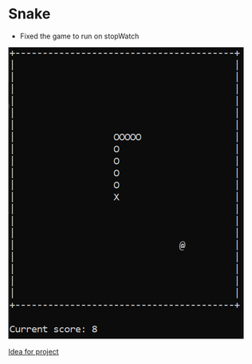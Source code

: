 # Snake

- Fixed the game to run on stopWatch

![Screenshot](/screenshot.PNG)

[Idea for project](https://robertheaton.com/2018/12/02/programming-project-5-snake/)
